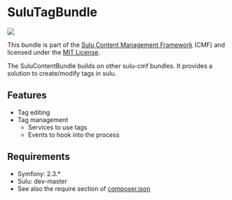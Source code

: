 SuluTagBundle
=================
[![](https://travis-ci.org/sulu-cmf/SuluTagBundle.png)](https://travis-ci.org/sulu-cmf/SuluTagBundle)

This bundle is part of the [Sulu Content Management Framework](https://github.com/sulu-cmf/sulu-standard) (CMF) and licensed under the [MIT License](https://github.com/sulu-cmf/SuluTagBundle/blob/develop/LICENSE).

The SuluContentBundle builds on other sulu-cmf bundles. It provides a solution to create/modify tags in sulu.

## Features

* Tag editing
* Tag management
  * Services to use tags
  * Events to hook into the process

## Requirements

* Symfony: 2.3.*
* Sulu: dev-master
* See also the require section of [composer.json](https://github.com/sulu-cmf/SuluTagBundle/blob/develop/composer.json)
